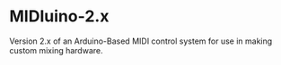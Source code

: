 # MIDIuino-2.x
Version 2.x of an Arduino-Based MIDI control system for use in making custom mixing hardware. 
